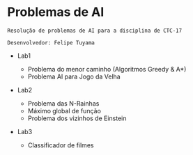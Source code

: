 # Problemas de AI 

	Resolução de problemas de AI para a disciplina de CTC-17
	
	Desenvolvedor: Felipe Tuyama

* Lab1
	* Problema do menor caminho (Algoritmos Greedy & A*)
	* Problema AI para Jogo da Velha

* Lab2
	* Problema das N-Rainhas
	* Máximo global de função
	* Problema dos vizinhos de Einstein

* Lab3
	* Classificador de filmes
